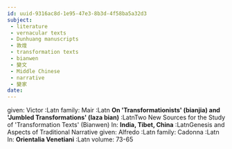 ```yaml
---
id: uuid-9316ac8d-1e95-47e3-8b3d-4f58ba5a32d3
subject: 
 - literature
 - vernacular texts
 - Dunhuang manuscripts
 - 敦煌
 - transformation texts
 - bianwen
 - 變文
 - Middle Chinese
 - narrative
 - 變家
date: 
---
```


given: Victor :Latn
family: Mair :Latn
**On 'Transformationists' (bianjia) and 'Jumbled Transformations' (laza bian)** :LatnTwo New Sources for the Study of 'Transformation Texts' (Bianwen)
In: 
**India, Tibet, China** :LatnGenesis and Aspects of Traditional Narrative
given: Alfredo :Latn
family: Cadonna :Latn
In: 
**Orientalia Venetiani** :Latn
volume: 73-65